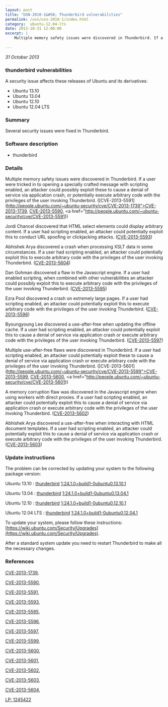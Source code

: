 ```yaml
---
layout: post
title: "USN-2010-1&#58; Thunderbird vulnerabilities"
permalink: /usn/usn-2010-1/index.html
category:  ubuntu-12.04-lts
date: 2013-10-31 12:00:00
excerpt: |
    Multiple memory safety issues were discovered in Thunderbird. If a user were tricked in to opening a specially crafted message with scripting enabled, an attacker could possibly exploit these to cause a denial of service via application crash, or potentially execute arbitrary code with the privileges of the user invoking Thunderbird. ([CVE-2013-5591](http://people.ubuntu.com/~ubuntu-security/cve/CVE-2013-1739">CVE-2013-1739</a>, <a href="http://people.ubuntu.com/~ubuntu-security/cve/CVE-2013-5590">CVE-2013-5590</a>, <a href="http://people.ubuntu.com/~ubuntu-security/cve/CVE-2013-5591))
    
--- 
```

 
 

*31 October 2013*

### thunderbird vulnerabilities

A security issue affects these releases of Ubuntu and its derivatives:

* Ubuntu 13.10
* Ubuntu 13.04
* Ubuntu 12.10
* Ubuntu 12.04 LTS

### Summary

Several security issues were fixed in Thunderbird. 

### Software description

* thunderbird 

### Details

Multiple memory safety issues were discovered in Thunderbird. If a user were tricked in to opening a specially crafted message with scripting enabled, an attacker could possibly exploit these to cause a denial of service via application crash, or potentially execute arbitrary code with the privileges of the user invoking Thunderbird. ([CVE-2013-5591](http://people.ubuntu.com/~ubuntu-security/cve/CVE-2013-1739">CVE-2013-1739</a>, <a href="http://people.ubuntu.com/~ubuntu-security/cve/CVE-2013-5590">CVE-2013-5590</a>, <a href="http://people.ubuntu.com/~ubuntu-security/cve/CVE-2013-5591))

Jordi Chancel discovered that HTML select elements could display arbitrary content. If a user had scripting enabled, an attacker could potentially exploit this to conduct URL spoofing or clickjacking attacks. ([CVE-2013-5593](http://people.ubuntu.com/~ubuntu-security/cve/CVE-2013-5593))

Abhishek Arya discovered a crash when processing XSLT data in some circumstances. If a user had scripting enabled, an attacker could potentially exploit this to execute arbitrary code with the privileges of the user invoking Thunderbird. ([CVE-2013-5604](http://people.ubuntu.com/~ubuntu-security/cve/CVE-2013-5604))

Dan Gohman discovered a flaw in the Javascript engine. If a user had enabled scripting, when combined with other vulnerabilities an attacker could possibly exploit this to execute arbitrary code with the privileges of the user invoking Thunderbird. ([CVE-2013-5595](http://people.ubuntu.com/~ubuntu-security/cve/CVE-2013-5595))

Ezra Pool discovered a crash on extremely large pages. If a user had scripting enabled, an attacker could potentially exploit this to execute arbitrary code with the privileges of the user invoking Thunderbird. ([CVE-2013-5596](http://people.ubuntu.com/~ubuntu-security/cve/CVE-2013-5596))

Byoungyoung Lee discovered a use-after-free when updating the offline cache. If a user had scripting enabled, an attacker could potentially exploit this to cause a denial of service via application crash or execute arbitrary code with the privileges of the user invoking Thunderbird. ([CVE-2013-5597](http://people.ubuntu.com/~ubuntu-security/cve/CVE-2013-5597))

Multiple use-after-free flaws were discovered in Thunderbird. If a user had scripting enabled, an attacker could potentially exploit these to cause a denial of service via application crash or execute arbitrary code with the privileges of the user invoking Thunderbird. ([CVE-2013-5601](http://people.ubuntu.com/~ubuntu-security/cve/CVE-2013-5599">CVE-2013-5599</a>, <a href="http://people.ubuntu.com/~ubuntu-security/cve/CVE-2013-5600">CVE-2013-5600</a>, <a href="http://people.ubuntu.com/~ubuntu-security/cve/CVE-2013-5601))

A memory corruption flaw was discovered in the Javascript engine when using workers with direct proxies. If a user had scripting enabled, an attacker could potentially exploit this to cause a denial of service via application crash or execute arbitrary code with the privileges of the user invoking Thunderbird. ([CVE-2013-5602](http://people.ubuntu.com/~ubuntu-security/cve/CVE-2013-5602))

Abhishek Arya discovered a use-after-free when interacting with HTML document templates. If a user had scripting enabled, an attacker could potentially exploit this to cause a denial of service via application crash or execute arbitrary code with the privileges of the user invoking Thunderbird. ([CVE-2013-5603](http://people.ubuntu.com/~ubuntu-security/cve/CVE-2013-5603)) 

### Update instructions

The problem can be corrected by updating your system to the following package version:

Ubuntu 13.10
 : [thunderbird](https://launchpad.net/ubuntu/+source/thunderbird) <span> [1:24.1.0+build1-0ubuntu0.13.10.1](https://launchpad.net/ubuntu/+source/thunderbird/1:24.1.0+build1-0ubuntu0.13.10.1) </span> 

Ubuntu 13.04
 : [thunderbird](https://launchpad.net/ubuntu/+source/thunderbird) <span> [1:24.1.0+build1-0ubuntu0.13.04.1](https://launchpad.net/ubuntu/+source/thunderbird/1:24.1.0+build1-0ubuntu0.13.04.1) </span> 

Ubuntu 12.10
 : [thunderbird](https://launchpad.net/ubuntu/+source/thunderbird) <span> [1:24.1.0+build1-0ubuntu0.12.10.1](https://launchpad.net/ubuntu/+source/thunderbird/1:24.1.0+build1-0ubuntu0.12.10.1) </span> 

Ubuntu 12.04 LTS
 : [thunderbird](https://launchpad.net/ubuntu/+source/thunderbird) <span> [1:24.1.0+build1-0ubuntu0.12.04.1](https://launchpad.net/ubuntu/+source/thunderbird/1:24.1.0+build1-0ubuntu0.12.04.1) </span> 

To update your system, please follow these instructions: [https://wiki.ubuntu.com/Security/Upgrades](https://wiki.ubuntu.com/Security/Upgrades).

After a standard system update you need to restart Thunderbird to make all the necessary changes. 

### References

 
 [CVE-2013-1739](http://people.ubuntu.com/~ubuntu-security/cve/CVE-2013-1739), 

 [CVE-2013-5590](http://people.ubuntu.com/~ubuntu-security/cve/CVE-2013-5590), 

 [CVE-2013-5591](http://people.ubuntu.com/~ubuntu-security/cve/CVE-2013-5591), 

 [CVE-2013-5593](http://people.ubuntu.com/~ubuntu-security/cve/CVE-2013-5593), 

 [CVE-2013-5595](http://people.ubuntu.com/~ubuntu-security/cve/CVE-2013-5595), 

 [CVE-2013-5596](http://people.ubuntu.com/~ubuntu-security/cve/CVE-2013-5596), 

 [CVE-2013-5597](http://people.ubuntu.com/~ubuntu-security/cve/CVE-2013-5597), 

 [CVE-2013-5599](http://people.ubuntu.com/~ubuntu-security/cve/CVE-2013-5599), 

 [CVE-2013-5600](http://people.ubuntu.com/~ubuntu-security/cve/CVE-2013-5600), 

 [CVE-2013-5601](http://people.ubuntu.com/~ubuntu-security/cve/CVE-2013-5601), 

 [CVE-2013-5602](http://people.ubuntu.com/~ubuntu-security/cve/CVE-2013-5602), 

 [CVE-2013-5603](http://people.ubuntu.com/~ubuntu-security/cve/CVE-2013-5603), 

 [CVE-2013-5604](http://people.ubuntu.com/~ubuntu-security/cve/CVE-2013-5604), 

 [LP: 1245422](https://launchpad.net/bugs/1245422)
 

